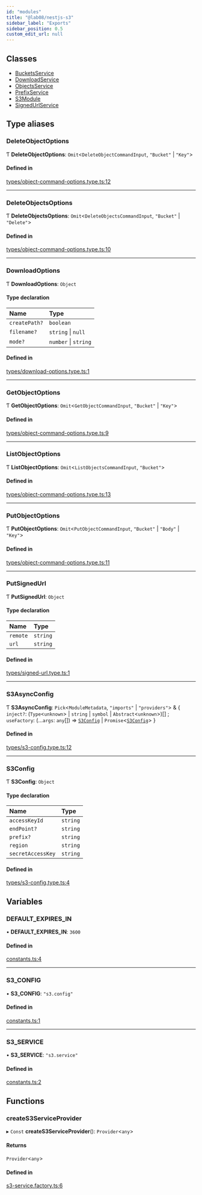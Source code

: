 ```yaml
---
id: "modules"
title: "@lab08/nestjs-s3"
sidebar_label: "Exports"
sidebar_position: 0.5
custom_edit_url: null
---
```


## Classes

- [BucketsService](classes/BucketsService)
- [DownloadService](classes/DownloadService)
- [ObjectsService](classes/ObjectsService)
- [PrefixService](classes/PrefixService)
- [S3Module](classes/S3Module)
- [SignedUrlService](classes/SignedUrlService)

## Type aliases

### DeleteObjectOptions

Ƭ **DeleteObjectOptions**: `Omit`<`DeleteObjectCommandInput`, ``"Bucket"`` \| ``"Key"``\>

#### Defined in

[types/object-command-options.type.ts:12](https://github.com/LabO8/nestjs-s3/blob/bdcd0b3/src/types/object-command-options.type.ts#L12)

___

### DeleteObjectsOptions

Ƭ **DeleteObjectsOptions**: `Omit`<`DeleteObjectsCommandInput`, ``"Bucket"`` \| ``"Delete"``\>

#### Defined in

[types/object-command-options.type.ts:10](https://github.com/LabO8/nestjs-s3/blob/bdcd0b3/src/types/object-command-options.type.ts#L10)

___

### DownloadOptions

Ƭ **DownloadOptions**: `Object`

#### Type declaration

| Name | Type |
| :------ | :------ |
| `createPath?` | `boolean` |
| `filename?` | `string` \| ``null`` |
| `mode?` | `number` \| `string` |

#### Defined in

[types/download-options.type.ts:1](https://github.com/LabO8/nestjs-s3/blob/bdcd0b3/src/types/download-options.type.ts#L1)

___

### GetObjectOptions

Ƭ **GetObjectOptions**: `Omit`<`GetObjectCommandInput`, ``"Bucket"`` \| ``"Key"``\>

#### Defined in

[types/object-command-options.type.ts:9](https://github.com/LabO8/nestjs-s3/blob/bdcd0b3/src/types/object-command-options.type.ts#L9)

___

### ListObjectOptions

Ƭ **ListObjectOptions**: `Omit`<`ListObjectsCommandInput`, ``"Bucket"``\>

#### Defined in

[types/object-command-options.type.ts:13](https://github.com/LabO8/nestjs-s3/blob/bdcd0b3/src/types/object-command-options.type.ts#L13)

___

### PutObjectOptions

Ƭ **PutObjectOptions**: `Omit`<`PutObjectCommandInput`, ``"Bucket"`` \| ``"Body"`` \| ``"Key"``\>

#### Defined in

[types/object-command-options.type.ts:11](https://github.com/LabO8/nestjs-s3/blob/bdcd0b3/src/types/object-command-options.type.ts#L11)

___

### PutSignedUrl

Ƭ **PutSignedUrl**: `Object`

#### Type declaration

| Name | Type |
| :------ | :------ |
| `remote` | `string` |
| `url` | `string` |

#### Defined in

[types/signed-url.type.ts:1](https://github.com/LabO8/nestjs-s3/blob/bdcd0b3/src/types/signed-url.type.ts#L1)

___

### S3AsyncConfig

Ƭ **S3AsyncConfig**: `Pick`<`ModuleMetadata`, ``"imports"`` \| ``"providers"``\> & { `inject?`: (`Type`<`unknown`\> \| `string` \| `symbol` \| `Abstract`<`unknown`\>)[] ; `useFactory`: (...`args`: `any`[]) => [`S3Config`](modules#s3config) \| `Promise`<[`S3Config`](modules#s3config)\>  }

#### Defined in

[types/s3-config.type.ts:12](https://github.com/LabO8/nestjs-s3/blob/bdcd0b3/src/types/s3-config.type.ts#L12)

___

### S3Config

Ƭ **S3Config**: `Object`

#### Type declaration

| Name | Type |
| :------ | :------ |
| `accessKeyId` | `string` |
| `endPoint?` | `string` |
| `prefix?` | `string` |
| `region` | `string` |
| `secretAccessKey` | `string` |

#### Defined in

[types/s3-config.type.ts:4](https://github.com/LabO8/nestjs-s3/blob/bdcd0b3/src/types/s3-config.type.ts#L4)

## Variables

### DEFAULT\_EXPIRES\_IN

• **DEFAULT\_EXPIRES\_IN**: ``3600``

#### Defined in

[constants.ts:4](https://github.com/LabO8/nestjs-s3/blob/bdcd0b3/src/constants.ts#L4)

___

### S3\_CONFIG

• **S3\_CONFIG**: ``"s3.config"``

#### Defined in

[constants.ts:1](https://github.com/LabO8/nestjs-s3/blob/bdcd0b3/src/constants.ts#L1)

___

### S3\_SERVICE

• **S3\_SERVICE**: ``"s3.service"``

#### Defined in

[constants.ts:2](https://github.com/LabO8/nestjs-s3/blob/bdcd0b3/src/constants.ts#L2)

## Functions

### createS3ServiceProvider

▸ `Const` **createS3ServiceProvider**(): `Provider`<`any`\>

#### Returns

`Provider`<`any`\>

#### Defined in

[s3-service.factory.ts:6](https://github.com/LabO8/nestjs-s3/blob/bdcd0b3/src/s3-service.factory.ts#L6)
